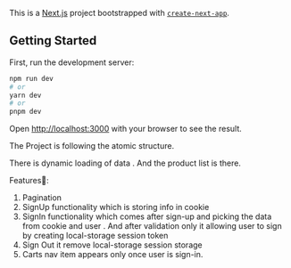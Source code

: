 This is a [Next.js](https://nextjs.org/) project bootstrapped with [`create-next-app`](https://github.com/vercel/next.js/tree/canary/packages/create-next-app).

## Getting Started

First, run the development server:

```bash
npm run dev
# or
yarn dev
# or
pnpm dev
```

Open [http://localhost:3000](http://localhost:3000) with your browser to see the result.


The Project is following the atomic structure.

There is dynamic loading of data . And the product list is there.

Features🥇:

1. Pagination
2. SignUp functionality which is storing info in cookie
3. SignIn functionality which comes after sign-up and picking the data from cookie and user . And after validation only it allowing user to sign by creating local-storage session token
4. Sign Out it remove local-storage session storage
5. Carts nav item appears only once user is sign-in.
